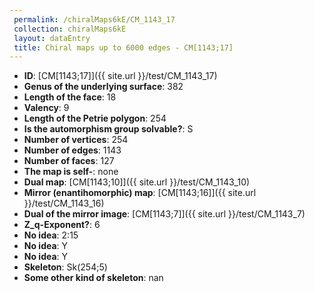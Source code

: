 ```yaml
--- 
 permalink: /chiralMaps6kE/CM_1143_17 
 collection: chiralMaps6kE
 layout: dataEntry
 title: Chiral maps up to 6000 edges - CM[1143;17]
---
```


- **ID**: [CM[1143;17]]({{ site.url }}/test/CM_1143_17)
- **Genus of the underlying surface**: 382
- **Length of the face**: 18
- **Valency**: 9
- **Length of the Petrie polygon**: 254
- **Is the automorphism group solvable?**: S
- **Number of vertices**: 254
- **Number of edges**: 1143
- **Number of faces**: 127
- **The map is self-**: none
- **Dual map**: [CM[1143;10]]({{ site.url }}/test/CM_1143_10)
- **Mirror (enantihomorphic) map**: [CM[1143;16]]({{ site.url }}/test/CM_1143_16)
- **Dual of the mirror image**: [CM[1143;7]]({{ site.url }}/test/CM_1143_7)
- **Z_q-Exponent?**: 6
- **No idea**:  2:15
- **No idea**: Y
- **No idea**: Y
- **Skeleton**: Sk(254;5)
- **Some other kind of skeleton**: nan
